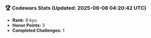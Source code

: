### 🏆 Codewars Stats (Updated: 2025-06-08 04:20:42 UTC)

- **Rank:** 8 kyu
- **Honor Points:** 3
- **Completed Challenges:** 1
